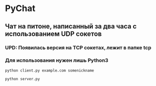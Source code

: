 # PyChat
## Чат на питоне, написанный за два часа с использованием UDP сокетов
### UPD: Появилась версия на TCP сокетах, лежит в папке tcp
### Для использования нужен лишь Python3


```shell
python client.py example.com somenickname
```
```shell
python server.py
```
